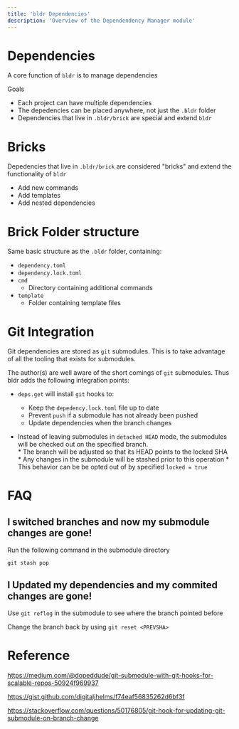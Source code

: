 ```yaml
---
title: 'bldr Dependencies'
description: 'Overview of the Dependendency Manager module'
---
```


# Dependencies

A core function of `bldr` is to manage dependencies

Goals
* Each project can have multiple dependencies
* The depedencies can be placed anywhere, not just the `.bldr` folder
* Dependencies that live in `.bldr/brick` are special and extend `bldr` 

# Bricks

Depedencies that live in `.bldr/brick` are considered "bricks" and extend the functionality of `bldr`

* Add new commands
* Add templates
* Add nested dependencies

# Brick Folder structure

Same basic structure as the `.bldr` folder, containing:

- `dependency.toml`
- `dependency.lock.toml`
- `cmd`
    - Directory containing additional commands
- `template`
    - Folder containing template files

# Git Integration

Git dependencies are stored as `git` submodules.  This is to take advantage of all the tooling that
exists for submodules.

The author(s) are well aware of the short comings of `git` submodules.  Thus bldr adds the following
integration points:

* `deps.get` will install `git` hooks to:
    * Keep the `depedency.lock.toml` file up to date
    * Prevent `push` if a submodule has not already been pushed
    * Update dependencies when the branch changes

* Instead of leaving submodules in `detached HEAD` mode, the submodules will be checked out on
    the specified branch.  
      * The branch will be adjusted so that its HEAD points to the locked SHA
      * Any changes in the submodule will be stashed prior to this operation
      * This behavior can be be opted out of by specified `locked = true`

# FAQ

## I switched branches and now my submodule changes are gone!

Run the following command in the submodule directory
```
git stash pop
```

## I Updated my dependencies and my commited changes are gone!

Use `git reflog` in the submodule to see where the branch pointed before

Change the branch back by using `git reset <PREVSHA>`



# Reference
https://medium.com/@dopeddude/git-submodule-with-git-hooks-for-scalable-repos-50924f969937

https://gist.github.com/digitaljhelms/f74eaf56835262d6bf3f

https://stackoverflow.com/questions/50176805/git-hook-for-updating-git-submodule-on-branch-change